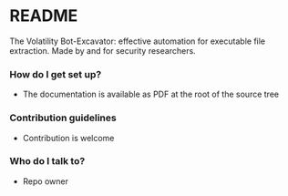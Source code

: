 # README #

The Volatility Bot-Excavator: effective automation for executable file extraction. Made by and for security researchers.

### How do I get set up? ###

* The documentation is available as PDF at the root of the source tree

### Contribution guidelines ###

* Contribution is welcome

### Who do I talk to? ###

* Repo owner